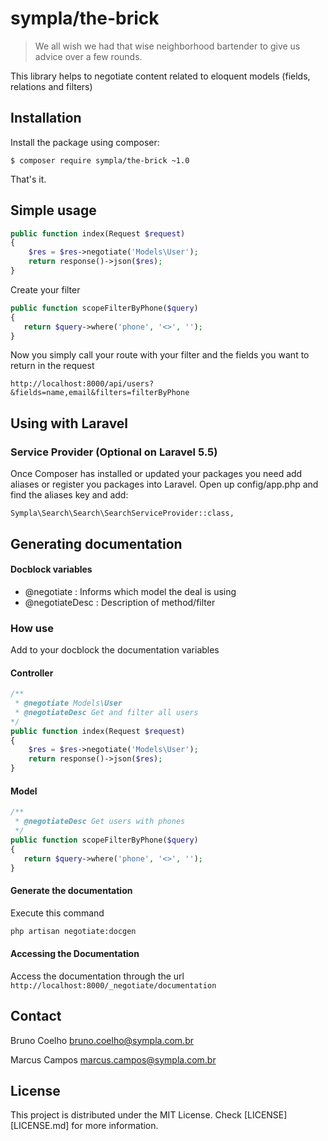 # sympla/the-brick

> We all wish we had that wise neighborhood bartender to give us advice over a few rounds.

This library helps to negotiate content related to eloquent models (fields, relations and filters)

## Installation

Install the package using composer:

    $ composer require sympla/the-brick ~1.0

That's it.

## Simple usage


```php
public function index(Request $request)
{
    $res = $res->negotiate('Models\User');
    return response()->json($res);
}
```

Create your filter 

```php
public function scopeFilterByPhone($query)
{
   return $query->where('phone', '<>', '');
}
```

Now you simply call your route with your filter and the fields you want to return in the request

```
http://localhost:8000/api/users?&fields=name,email&filters=filterByPhone
```

## Using with Laravel

### Service Provider (Optional on Laravel 5.5)
Once Composer has installed or updated your packages you need add aliases or register you packages into Laravel. Open up config/app.php and find the aliases key and add:

```
Sympla\Search\Search\SearchServiceProvider::class,
```

## Generating documentation

#### Docblock variables

* @negotiate : Informs which model the deal is using
* @negotiateDesc : Description of method/filter

### How use

Add to your docblock the documentation variables

#### Controller
```php
/**
 * @negotiate Models\User
 * @negotiateDesc Get and filter all users 
*/ 
public function index(Request $request)
{
    $res = $res->negotiate('Models\User');
    return response()->json($res);
}
```

#### Model
```php
/**
 * @negotiateDesc Get users with phones
 */
public function scopeFilterByPhone($query)
{
   return $query->where('phone', '<>', '');
}
```

#### Generate the documentation

Execute this command

```bash
php artisan negotiate:docgen
```

#### Accessing the Documentation

Access the documentation through the url `http://localhost:8000/_negotiate/documentation`

## Contact

Bruno Coelho <bruno.coelho@sympla.com.br>

Marcus Campos <marcus.campos@sympla.com.br>

## License

This project is distributed under the MIT License. Check [LICENSE][LICENSE.md] for more information.
